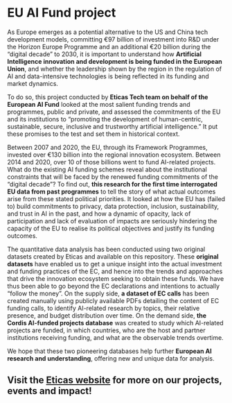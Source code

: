# EU AI Fund project
As Europe emerges as a potential alternative to the US and China tech development models, committing €97 billion of investment into R&D under the Horizon Europe Programme and an additional €20 billion during the “digital decade” to 2030, it is important to understand how **Artificial Intelligence innovation and development is being funded in the European Union**, and whether the leadership shown by the region in the regulation of AI and data-intensive technologies is being reflected in its funding and market dynamics.

To do so, this project conducted by **Eticas Tech team on behalf of the European AI Fund** looked at the most salient funding trends and programmes, public and private, and assessed the commitments of the EU and its institutions to “promoting the development of human-centric, sustainable, secure, inclusive and trustworthy artificial intelligence.” It put these promises to the test and set them in historical context. 

Between 2007 and 2020, the EU, through its Framework Programmes, invested over €130 billion into the regional innovation ecosystem. Between 2014 and 2020, over 10 of those billions went to fund AI-related projects. What do the existing AI funding schemes reveal about the institutional constraints that will be faced by the renewed funding commitments of the “digital decade”? To find out, **this research for the first time interrogated EU data from past programmes** to tell the story of what actual outcomes arise from these stated political priorities. It looked at how the EU has (failed to) build commitments to privacy, data protection, inclusion, sustainability, and trust in AI in the past, and how a dynamic of opacity, lack of participation and lack of evaluation of impacts are seriously hindering the capacity of the EU to realise its political objectives and justify its funding outcomes.

The quantitative data analysis has been conducted using two original datasets created by Eticas and available on this repository. These **original datasets** have enabled us to get a unique insight into the actual investment and funding practices of the EC, and hence into the trends and approaches that drive the innovation ecosystem seeking to obtain these funds. We have thus been able to go beyond the EC declarations and intentions to actually “follow the money”. On the supply side, **a dataset of EC calls** has been created manually using publicly available PDFs detailing the content of EC funding calls, to identify AI-related research by topics, their relative presence, and budget distribution over time. On the demand side, **the Cordis AI-funded projects database** was created to study which AI-related projects are funded, in which countries, who are the host and partner institutions receiving funding, and what are the observable trends overtime.

We hope that these two pioneering databases help further **European AI research and understanding**, offering new and unique data for analysis.

## Visit the [Eticas website](https://eticas.tech/) for more on our projects, events and impact!
